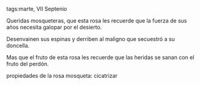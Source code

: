 tags:marte, VII Septenio

Queridas mosqueteras,
que esta rosa les recuerde
que la fuerza de sus años
necesita galopar por el desierto.

Desenvainen sus espinas
y derriben al maligno
que secuestró a su doncella.

Mas que el fruto de esta rosa
les recuerde que las heridas se sanan con el fruto del perdón.

propiedades de la rosa mosqueta:
cicatrizar